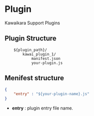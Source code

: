 # Plugin

Kawaikara Support Plugins

## Plugin Structure

```
    ${plugin_path}/
        kawai_plugin_1/
            manifest.json
            your-plugin.js
```






## Menifest structure

```json 
{
    "entry" : "${your-plugin-name}.js"
}
```

* **entry** : plugin entry file name.
